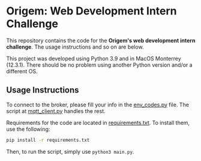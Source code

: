 # Origem: Web Development Intern Challenge

This repository contains the code for the **Origem's web development intern challenge**. The usage instructions and so on are below.

This project was developed using Python 3.9 and in MacOS Monterrey (12.3.1). There should be no problem using another Python version and/or a different OS.

## Usage Instructions

To connect to the broker, please fill your info in the [env_codes.py](./env_codes.py) file. The script at [mqtt_client.py](./mqtt_client.py) handles the rest.

Requirements for the code are located in [requirements.txt](./requirements.txt). To install them, use the following:

```bash
pip install -r requirements.txt
```

Then, to run the script, simply use `python3 main.py`.
